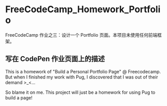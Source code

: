 # FreeCodeCamp_Homework_Portfolio
FreeCodeCamp 作业之三：设计一个 Portfolio 页面。本项目未使用任何前端框架。

##  写在 CodePen 作业页面上的描述
This is a homework of "Build a Personal Portfolio Page" @ Freecodecamp. But when I finished my work with Pug, I discovered that I was out of their demand >_<...

So blame it on me. This project will just be a homework for using Pug to build a page!
